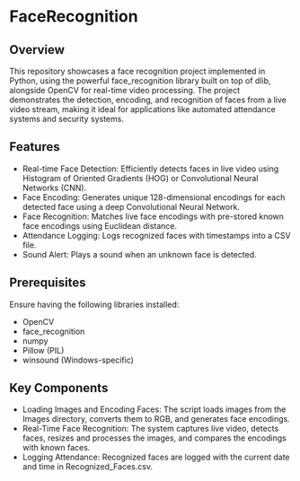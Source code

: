 # FaceRecognition

## Overview
  This repository showcases a face recognition project implemented in Python, using the powerful face_recognition library built on top of dlib, alongside OpenCV for real-time video processing. The project demonstrates the detection, encoding, and recognition of faces from a live video stream, making it ideal for applications like automated attendance systems and security systems.
  
## Features
-	Real-time Face Detection: Efficiently detects faces in live video using Histogram of Oriented Gradients (HOG) or Convolutional Neural Networks (CNN).
-	Face Encoding: Generates unique 128-dimensional encodings for each detected face using a deep Convolutional Neural Network.
-	Face Recognition: Matches live face encodings with pre-stored known face encodings using Euclidean distance.
-	Attendance Logging: Logs recognized faces with timestamps into a CSV file.
-	Sound Alert: Plays a sound when an unknown face is detected.

## Prerequisites
Ensure having the following libraries installed:

- OpenCV
- face_recognition
- numpy
- Pillow (PIL)
- winsound (Windows-specific)


## Key Components
- Loading Images and Encoding Faces: The script loads images from the Images directory, converts them to RGB, and generates face encodings.
- Real-Time Face Recognition: The system captures live video, detects faces, resizes and processes the images, and compares the encodings with known faces.
- Logging Attendance: Recognized faces are logged with the current date and time in Recognized_Faces.csv.
